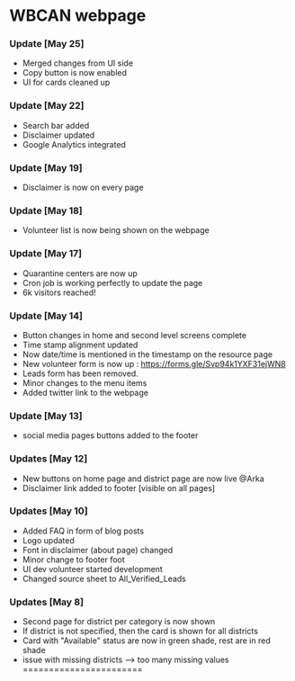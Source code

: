 # WBCAN webpage
### Update [May 25]
+ Merged changes from UI side
+ Copy button is now enabled
+ UI for cards cleaned up 


### Update [May 22]
+ Search bar added
+ Disclaimer updated
+ Google Analytics integrated 

### Update [May 19]
+ Disclaimer is now on every page
### Update [May 18]
+ Volunteer list is now being shown on the webpage

### Update [May 17]
+ Quarantine centers are now up
+ Cron job is working perfectly to update the page
+ 6k visitors reached! 

### Update [May 14]
+ Button changes in home and second level screens complete
+ Time stamp alignment updated
+ Now date/time is mentioned in the timestamp on the resource page
+ New volunteer form is now up : https://forms.gle/Svp94k1YXF31ejWN8
+ Leads form has been removed.
+ Minor changes to the menu items 
+ Added twitter link to the webpage


### Update [May 13]
+ social media pages buttons  added to the footer

### Updates [May 12]
+ New buttons on home page and district page are now live @Arka
+ Disclaimer link added to footer [visible on all pages]

### Updates [May 10]
+ Added FAQ in form of blog posts
+ Logo updated
+ Font in disclaimer (about page) changed 
+ Minor change to footer foot
+ UI dev volunteer started development
+ Changed source sheet to All_Verified_Leads



### Updates [May 8]
+ Second page for district  per category is now shown 
+ If district is not specified, then the card is shown for all districts
+ Card with "Available" status are now in green shade, rest are in red shade 
+ issue with missing districts --> too many missing values  
=======================
